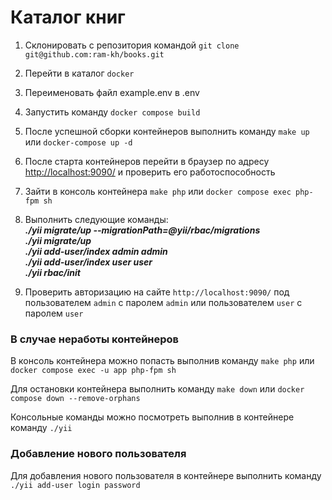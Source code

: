 # Каталог книг

1. Склонировать с репозитория командой `git clone git@github.com:ram-kh/books.git`
2. Перейти в каталог `docker`
3. Переименовать файл example.env в .env
4. Запустить команду `docker compose build`
5. После успешной сборки контейнеров выполнить команду `make up` или `docker-compose up -d`
6. После старта контейнеров перейти в браузер по адресу <http://localhost:9090/> и проверить его работоспособность
7. Зайти в консоль контейнера `make php` или `docker compose exec php-fpm sh`
8. Выполнить следующие команды:  
   ***./yii migrate/up --migrationPath=@yii/rbac/migrations***  
   ***./yii migrate/up***  
   ***./yii add-user/index admin admin***  
   ***./yii add-user/index user user***  
   ***./yii rbac/init***    

9. Проверить авторизацию на сайте `http://localhost:9090/` под пользователем `admin` с паролем `admin` или пользователем `user` с паролем `user`


### В случае неработы контейнеров
В консоль контейнера можно попасть выполнив команду `make php` или `docker compose exec -u app php-fpm sh`

Для остановки контейнера выполнить команду `make down` или `docker compose down --remove-orphans`

Консольные команды можно посмотреть выполнив в контейнере команду `./yii`

### Добавление нового пользователя
Для добавления нового пользователя в контейнере выполнить команду `./yii add-user login password`





